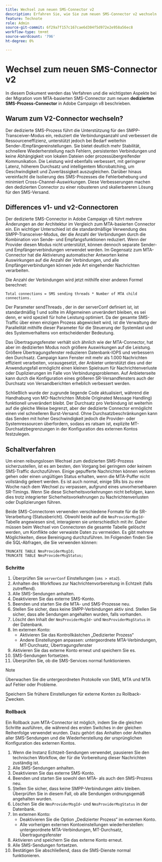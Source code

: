 ```yaml
---
title: Wechsel zum neuen SMS-Connector v2
description: Erfahren Sie, wie Sie zum neuen SMS-Connector v2 wechseln.
feature: Technote
role: Admin
source-git-commit: 6f29a7f157c167cae6d304f5d972e2e958a56ec8
workflow-type: tm+mt
source-wordcount: '796'
ht-degree: 0%

---
```


# Wechsel zum neuen SMS-Connector v2

In diesem Dokument werden das Verfahren und die wichtigsten Aspekte bei der Migration vom MTA-basierten SMS-Connector zum neuen **dedizierten SMS-Prozess-Connector** in Adobe Campaign v8 beschrieben.

## Warum zum V2-Connector wechseln?

Der dedizierte SMS-Prozess führt die Unterstützung für den SMPP-Transceiver-Modus ein, reduziert die Verbindungsanzahl und verbessert die Ressourceneffizienz, unterstützt jedoch bei Bedarf weiterhin Sender-/Empfängereinstellungen. Sie bietet deutlich mehr Stabilität, schnellere Wiederherstellung nach Fehlern, persistenten Verbindungen und keine Abhängigkeit von lokalen Dateien oder prozessübergreifender Kommunikation. Die Leistung wird ebenfalls verbessert, mit geringerer Latenz, höherem Durchsatz und intelligentem Microbatching, um Geschwindigkeit und Zuverlässigkeit auszugleichen. Darüber hinaus vereinfacht die Isolierung des SMS-Prozesses die Fehlerbehebung und minimiert Cross-Channel-Auswirkungen. Diese Verbesserungen machen den dedizierten Connector zu einer robusteren und skalierbareren Lösung für den SMS-Versand.

## Differences v1- und v2-Connectoren

Der dedizierte SMS-Connector in Adobe Campaign v8 führt mehrere Änderungen an der Architektur im Vergleich zum MTA-basierten Connector ein. Ein wichtiger Unterschied ist die standardmäßige Verwendung des SMPP-Transceiver-Modus, der die Anzahl der Verbindungen durch die Kombination von Sende- und Empfangsfunktionen reduziert. Wenn der Provider diesen Modus nicht unterstützt, können dennoch separate Sender- und Empfängerverbindungen verwendet werden. Im Gegensatz zum MTA-Connector hat die Aktivierung automatischer Antworten keine Auswirkungen auf die Anzahl der Verbindungen, und alle Empfängerverbindungen können jede Art eingehender Nachrichten verarbeiten.

Die Anzahl der Verbindungen wird jetzt mithilfe einer anderen Formel berechnet:

```
Total connections = SMS sending threads * Number of MTA child connections. 
```

Der Parameter sendThreads , der in der serverConf definiert ist, ist standardmäßig 1 und sollte im Allgemeinen unverändert bleiben, es sei denn, er wird speziell für hohe Leistung optimiert. Da der gesamte SMS-Traffic über einen einzigen Prozess abgewickelt wird, ist die Verwaltung der Parallelität mithilfe dieser Parameter für die Steuerung der Systemlast und des Systemverhaltens von entscheidender Bedeutung.

Das Übertragungsfenster verhält sich ähnlich wie der MTA-Connector, hat aber im dedizierten Modus noch größere Auswirkungen auf die Leistung. Größere Übertragungsfenster reduzieren Datenbank-IOPS und verbessern den Durchsatz. Campaign kann Fenster mit mehr als 1.000 Nachrichten effizient verarbeiten, vorausgesetzt, der Anbieter unterstützt dies und der Anwendungsfall ermöglicht einen kleinen Spielraum für Nachrichtenverluste oder Duplizierungen im Falle von Verbindungsproblemen. Auf Anbieterseite kann durch die Konfiguration eines größeren SR-Versandfensters auch der Durchsatz von Versandberichten erheblich verbessert werden.

Schließlich wurde der zugrunde liegende Code aktualisiert, während die Handhabung von MO-Nachrichten (Mobile Originated Message Handling) funktionell unverändert bleibt. Der Durchsatz pro Verbindung ist weiterhin auf die gleiche Weise begrenzt, aber der dedizierte Connector ermöglicht einen viel schnelleren Burst-Versand. Ohne Durchsatzbeschränkungen kann das Senden mit hoher Geschwindigkeit jedoch die Provider- oder Systemressourcen überfordern, sodass es ratsam ist, explizite MT-Durchsatzbegrenzungen in der Konfiguration des externen Kontos festzulegen.

## Schaltverfahren

Um einen reibungslosen Wechsel zum dedizierten SMS-Prozess sicherzustellen, ist es am besten, den Vorgang bei geringem oder keinem SMS-Traffic durchzuführen. Einige gepufferte Nachrichten können verloren gehen oder einen ungültigen Status erhalten, wenn die MTA-Puffer nicht vollständig geleert werden. Es ist auch normal, einige SRs bis zu eine Woche nach dem Wechsel zu verpassen, aufgrund eines unvorhersehbaren SR-Timings. Wenn Sie diese Sicherheitsvorkehrungen nicht befolgen, kann dies trotz integrierter Sicherheitsvorkehrungen zu Nachrichtenverlusten oder Duplizierungen führen.

Beide SMS-Connectoren verwenden verschiedene Formate für die SR-Verarbeitung (Statusbericht). Obwohl beide auf die `NmsProviderMsgId`-Tabelle angewiesen sind, interagieren sie unterschiedlich mit ihr. Daher müssen beim Wechsel von Connectoren die gesamte Tabelle gelöscht werden, um Konflikte oder verwaiste Daten zu vermeiden. Es gibt mehrere Möglichkeiten, diese Bereinigung durchzuführen. Im Folgenden finden Sie die SQL-Abfragen, die Sie verwenden können:

```
TRUNCATE TABLE NmsProviderMsgId;
TRUNCATE TABLE NmsProviderMsgStatus;
```

### Schritte

1. Überprüfen Sie `serverConf` Einstellungen (`sms > mta2`).
1. Anhalten des Workflows zur Nachrichtenvorbereitung in Echtzeit (falls zutreffend).
1. Alle SMS-Sendungen anhalten.
1. Deaktivieren Sie das externe SMS-Konto.
1. Beenden und starten Sie die MTA- und SMS-Prozesse neu.
1. Stellen Sie sicher, dass keine SMPP-Verbindungen aktiv sind. Stellen Sie sicher, dass alle Sendungen angehalten wurden, falls vorhanden.
1. Löscht den Inhalt der `NmsProviderMsgId`- und `NmsProviderMsgStatus` in der Datenbank.
1. Im externen Konto:
   * Aktivieren Sie das Kontrollkästchen „Dedizierter Prozess“
   * Andere Einstellungen anpassen: untergeordnete MTA-Verbindungen, MT-Durchsatz, Übertragungsfenster
1. Aktivieren Sie das externe Konto erneut und speichern Sie es.
1. SMS-Sendungen fortsetzen.
1. Überprüfen Sie, ob die SMS-Services normal funktionieren.

>[!NOTE]
>
>Überwachen Sie die untergeordneten Protokolle von SMS, MTA und MTA auf Fehler oder Probleme.
>
>Speichern Sie frühere Einstellungen für externe Konten zu Rollback-Zwecken.

### Rollback

Ein Rollback zum MTA-Connector ist möglich, indem Sie die gleichen Schritte ausführen, die während des ersten Switches in der gleichen Reihenfolge verwendet wurden. Dazu gehört das Anhalten oder Anhalten aller SMS-Sendungen und die Wiederherstellung der ursprünglichen Konfiguration des externen Kontos.

1. Wenn die Instanz Echtzeit-Sendungen verwendet, pausieren Sie den technischen Workflow, der für die Vorbereitung dieser Nachrichten zuständig ist.
1. Alle SMS-Sendungen anhalten.
1. Deaktivieren Sie das externe SMS-Konto.
1. Beenden und starten Sie sowohl den MTA- als auch den SMS-Prozess neu.
1. Stellen Sie sicher, dass keine SMPP-Verbindungen aktiv bleiben. Überprüfen Sie in diesem Fall, ob alle Sendungen ordnungsgemäß angehalten wurden.
1. Löschen Sie die `NmsProviderMsgId`- und `NmsProviderMsgStatus` in der Datenbank.
1. Im externen Konto:
   * Deaktivieren Sie die Option „Dedizierter Prozess“ im externen Konto.
   * Alle vorherigen externen Kontoeinstellungen wiederherstellen: untergeordnete MTA-Verbindungen, MT-Durchsatz, Übertragungsfenster
1. Aktivieren und speichern Sie das externe Konto erneut.
1. Alle SMS-Sendungen fortsetzen.
1. Bestätigen Sie abschließend, dass die SMS-Dienste normal funktionieren.
